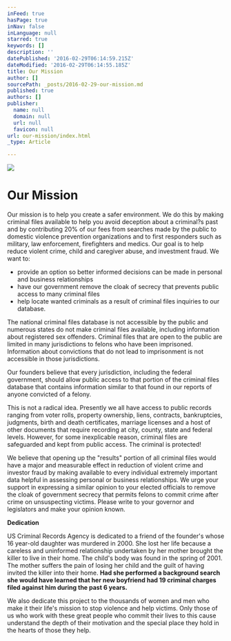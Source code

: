 ```yaml
---
inFeed: true
hasPage: true
inNav: false
inLanguage: null
starred: true
keywords: []
description: ''
datePublished: '2016-02-29T06:14:59.215Z'
dateModified: '2016-02-29T06:14:55.185Z'
title: Our Mission
author: []
sourcePath: _posts/2016-02-29-our-mission.md
published: true
authors: []
publisher:
  name: null
  domain: null
  url: null
  favicon: null
url: our-mission/index.html
_type: Article

---
```

![](https://the-grid-user-content.s3-us-west-2.amazonaws.com/7fc5b1a5-e841-4b33-a33f-2f021d89be52.png)

# Our Mission

Our mission is to help you create a safer environment. We do this by making criminal files available to help you avoid deception about a criminal?s past and by contributing 20% of our fees from searches made by the public to domestic violence prevention organizations and to first responders such as military, law enforcement, firefighters and medics. Our goal is to help reduce violent crime, child and caregiver abuse, and investment fraud. We want to:

* provide an option so better informed decisions can be made in personal and business relationships
* have our government remove the cloak of secrecy that prevents public access to many criminal files
* help locate wanted criminals as a result of criminal files inquiries to our database.

The national criminal files database is not accessible by the public and numerous states do not make criminal files available, including information about registered sex offenders. Criminal files that are open to the public are limited in many jurisdictions to felons who have been imprisoned. Information about convictions that do not lead to imprisonment is not accessible in those jurisdictions.

Our founders believe that every jurisdiction, including the federal government, should allow public access to that portion of the criminal files database that contains information similar to that found in our reports of anyone convicted of a felony.

This is not a radical idea. Presently we all have access to public records ranging from voter rolls, property ownership, liens, contracts, bankruptcies, judgments, birth and death certificates, marriage licenses and a host of other documents that require recording at city, county, state and federal levels. However, for some inexplicable reason, criminal files are safeguarded and kept from public access. The criminal is protected!

We believe that opening up the "results" portion of all criminal files would have a major and measurable effect in reduction of violent crime and investor fraud by making available to every individual extremely important data helpful in assessing personal or business relationships. We urge your support in expressing a similar opinion to your elected officials to remove the cloak of government secrecy that permits felons to commit crime after crime on unsuspecting victims. Please write to your governor and legislators and make your opinion known.

**Dedication**

US Criminal Records Agency is dedicated to a friend of the founder's whose 16 year-old daughter was murdered in 2000\. She lost her life because a careless and uninformed relationship undertaken by her mother brought the killer to live in their home. The child's body was found in the spring of 2001\. The mother suffers the pain of losing her child and the guilt of having invited the killer into their home. **Had she performed a background search she would have learned that her new boyfriend had 19 criminal charges filed against him during the past 6 years.**

We also dedicate this project to the thousands of women and men who make it their life's mission to stop violence and help victims. Only those of us who work with these great people who commit their lives to this cause understand the depth of their motivation and the special place they hold in the hearts of those they help.